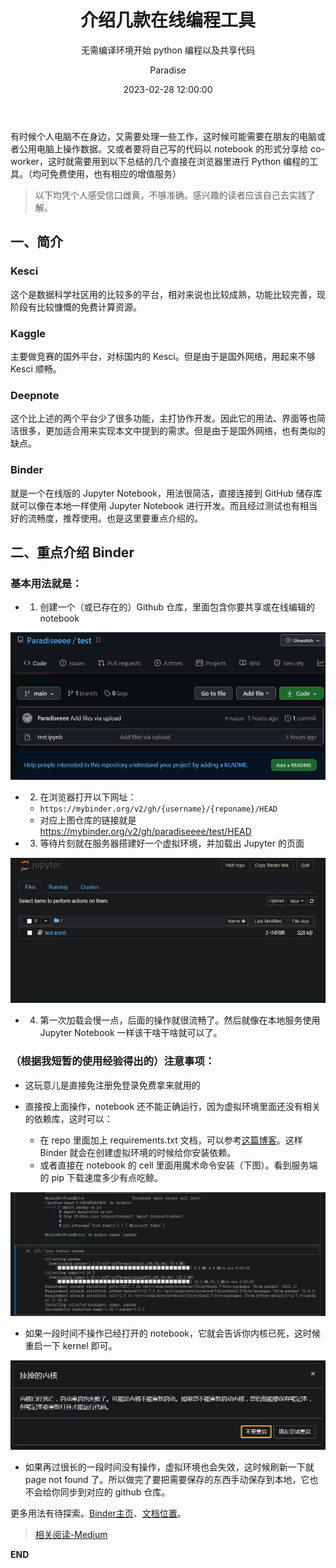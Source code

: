 ﻿---
layout:         post
title:          "介绍几款在线编程工具"
subtitle:       "无需编译环境开始 python 编程以及共享代码"
date:           "2023-02-28 12:00:00"
author:         "Paradise"
header-style:   text
tags:
    - 总结
    - Python
---

有时候个人电脑不在身边，又需要处理一些工作，这时候可能需要在朋友的电脑或者公用电脑上操作数据。又或者要将自己写的代码以 notebook 的形式分享给 co-worker，这时就需要用到以下总结的几个直接在浏览器里进行 Python 编程的工具。（均可免费使用，也有相应的增值服务）

> 以下均凭个人感受信口雌黄，不够准确。感兴趣的读者应该自己去实践了解。

## 一、简介

### Kesci

这个是数据科学社区用的比较多的平台，相对来说也比较成熟，功能比较完善，现阶段有比较慷慨的免费计算资源。

### Kaggle

主要做竞赛的国外平台，对标国内的 Kesci。但是由于是国外网络，用起来不够 Kesci 顺畅。

### Deepnote

这个比上述的两个平台少了很多功能，主打协作开发。因此它的用法、界面等也简洁很多，更加适合用来实现本文中提到的需求。但是由于是国外网络，也有类似的缺点。

### Binder

就是一个在线版的 Jupyter Notebook，用法很简洁，直接连接到 GitHub 储存库就可以像在本地一样使用 Jupyter Notebook 进行开发。而且经过测试也有相当好的流畅度，推荐使用。也是这里要重点介绍的。

## 二、重点介绍 Binder

### 基本用法就是：

- 1) 创建一个（或已存在的）Github 仓库，里面包含你要共享或在线编辑的 notebook

![](/post-assets/20230228/1.png)

- 2) 在浏览器打开以下网址：
    - `https://mybinder.org/v2/gh/{username}/{reponame}/HEAD`
    - 对应上图仓库的链接就是<https://mybinder.org/v2/gh/paradiseeee/test/HEAD>

- 3) 等待片刻就在服务器搭建好一个虚拟环境，并加载出 Jupyter 的页面

![](/post-assets/20230228/2.png)

- 4) 第一次加载会慢一点，后面的操作就很流畅了。然后就像在本地服务使用 Jupyter Notebook 一样该干啥干啥就可以了。

### （根据我短暂的使用经验得出的）注意事项：

- 这玩意儿是直接免注册免登录免费拿来就用的

- 直接按上面操作，notebook 还不能正确运行，因为虚拟环境里面还没有相关的依赖库，这时可以：
    - 在 repo 里面加上 requirements.txt 文档，可以参考[这篇博客](https://www.cnblogs.com/wintest/p/12813246.html)。这样 Binder 就会在创建虚拟环境的时候给你安装依赖。
    - 或者直接在 notebook 的 cell 里面用魔术命令安装（下图）。看到服务端的 pip 下载速度多少有点吃鲸。

![](/post-assets/20230228/3.png)

- 如果一段时间不操作已经打开的 notebook，它就会告诉你内核已死，这时候重启一下 kernel 即可。

![](/post-assets/20230228/4.png)

- 如果再过很长的一段时间没有操作，虚拟环境也会失效，这时候刷新一下就 page not found 了。所以做完了要把需要保存的东西手动保存到本地，它也不会给你同步到对应的 github 仓库。

更多用法有待探索。[Binder主页](https://gke.mybinder.org/)、[文档位置](https://mybinder.readthedocs.io/en/latest/)。

> [相关阅读-Medium](https://towardsdatascience.com/creating-interactive-jupyter-notebooks-and-deployment-on-heroku-using-voila-aa1c115981ca)

**END**